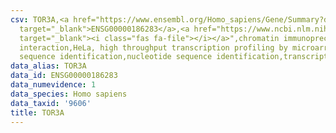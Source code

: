 ```yaml
---
csv: TOR3A,<a href="https://www.ensembl.org/Homo_sapiens/Gene/Summary?db=core;g=ENSG00000186283"
  target="_blank">ENSG00000186283</a>,<a href="https://www.ncbi.nlm.nih.gov/pubmed/17216044"
  target="_blank"><i class="fas fa-file"></i></a>",chromatin immunoprecipitation assay,direct
  interaction,HeLa, high throughput transcription profiling by microarray,nucleotide
  sequence identification,nucleotide sequence identification,transcriptional regulation,
data_alias: TOR3A
data_id: ENSG00000186283
data_numevidence: 1
data_species: Homo sapiens
data_taxid: '9606'
title: TOR3A
---
```

